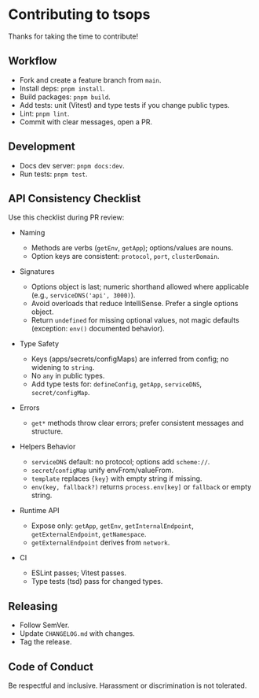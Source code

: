 # Contributing to tsops

Thanks for taking the time to contribute!

## Workflow
- Fork and create a feature branch from `main`.
- Install deps: `pnpm install`.
- Build packages: `pnpm build`.
- Add tests: unit (Vitest) and type tests if you change public types.
- Lint: `pnpm lint`.
- Commit with clear messages, open a PR.

## Development
- Docs dev server: `pnpm docs:dev`.
- Run tests: `pnpm test`.

## API Consistency Checklist
Use this checklist during PR review:

- Naming
  - Methods are verbs (`getEnv`, `getApp`); options/values are nouns.
  - Option keys are consistent: `protocol`, `port`, `clusterDomain`.

- Signatures
  - Options object is last; numeric shorthand allowed where applicable (e.g., `serviceDNS('api', 3000)`).
  - Avoid overloads that reduce IntelliSense. Prefer a single options object.
  - Return `undefined` for missing optional values, not magic defaults (exception: `env()` documented behavior).

- Type Safety
  - Keys (apps/secrets/configMaps) are inferred from config; no widening to `string`.
  - No `any` in public types.
  - Add type tests for: `defineConfig`, `getApp`, `serviceDNS`, `secret/configMap`.

- Errors
  - `get*` methods throw clear errors; prefer consistent messages and structure.

- Helpers Behavior
  - `serviceDNS` default: no protocol; options add `scheme://`.
  - `secret`/`configMap` unify envFrom/valueFrom.
  - `template` replaces `{key}` with empty string if missing.
  - `env(key, fallback?)` returns `process.env[key]` or `fallback` or empty string.

- Runtime API
  - Expose only: `getApp`, `getEnv`, `getInternalEndpoint`, `getExternalEndpoint`, `getNamespace`.
  - `getExternalEndpoint` derives from `network`.

- CI
  - ESLint passes; Vitest passes.
  - Type tests (tsd) pass for changed types.

## Releasing
- Follow SemVer.
- Update `CHANGELOG.md` with changes.
- Tag the release.

## Code of Conduct
Be respectful and inclusive. Harassment or discrimination is not tolerated.
